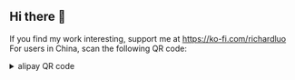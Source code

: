 ## Hi there 👋

If you find my work interesting, support me at https://ko-fi.com/richardluo \
For users in China, scan the following QR code:
<details>
<summary>alipay QR code</summary>

<img src="alipay.jpg" width="300">

</details>

<!--
Here are some ideas to get you started:

- 🔭 I’m currently working on ...
- 🌱 I’m currently learning ...
- 👯 I’m looking to collaborate on ...
- 🤔 I’m looking for help with ...
- 💬 Ask me about ...
- 📫 How to reach me: ...
- 😄 Pronouns: ...
- ⚡ Fun fact: ...
-->
